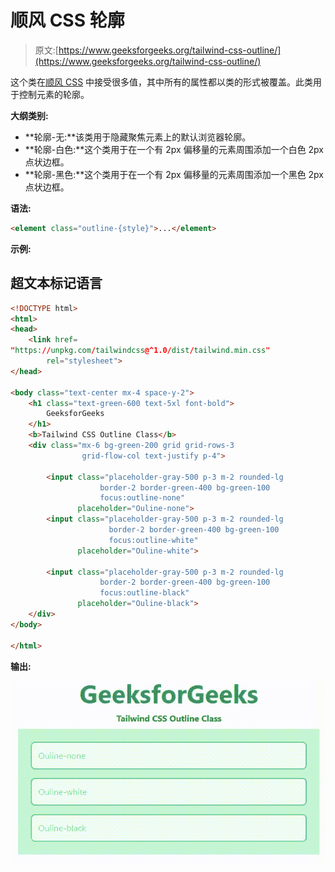 # 顺风 CSS 轮廓

> 原文:[https://www.geeksforgeeks.org/tailwind-css-outline/](https://www.geeksforgeeks.org/tailwind-css-outline/)

这个类在[顺风 CSS](https://www.geeksforgeeks.org/css-tailwind-introduction/) 中接受很多值，其中所有的属性都以类的形式被覆盖。此类用于控制元素的轮廓。

**大纲类别:**

*   **轮廓-无:**该类用于隐藏聚焦元素上的默认浏览器轮廓。
*   **轮廓-白色:**这个类用于在一个有 2px 偏移量的元素周围添加一个白色 2px 点状边框。
*   **轮廓-黑色:**这个类用于在一个有 2px 偏移量的元素周围添加一个黑色 2px 点状边框。

**语法:**

```html
<element class="outline-{style}">...</element>
```

**示例:**

## 超文本标记语言

```html
<!DOCTYPE html>
<html>
<head> 
    <link href= 
"https://unpkg.com/tailwindcss@^1.0/dist/tailwind.min.css"
        rel="stylesheet"> 
</head> 

<body class="text-center mx-4 space-y-2"> 
    <h1 class="text-green-600 text-5xl font-bold"> 
        GeeksforGeeks 
    </h1> 
    <b>Tailwind CSS Outline Class</b> 
    <div class="mx-6 bg-green-200 grid grid-rows-3
                grid-flow-col text-justify p-4"> 

        <input class="placeholder-gray-500 p-3 m-2 rounded-lg 
                    border-2 border-green-400 bg-green-100
                    focus:outline-none" 
               placeholder="Ouline-none"> 
        <input class="placeholder-gray-500 p-3 m-2 rounded-lg 
                      border-2 border-green-400 bg-green-100
                      focus:outline-white" 
               placeholder="Ouline-white"> 

        <input class="placeholder-gray-500 p-3 m-2 rounded-lg 
                    border-2 border-green-400 bg-green-100
                    focus:outline-black" 
               placeholder="Ouline-black"> 
    </div> 
</body> 

</html> 
```

**输出:**

![](img/399b276d717eb279388030f37135b437.png)